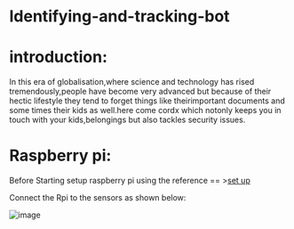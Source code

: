 # Identifying-and-tracking-bot
# introduction:
In this era of globalisation,where science and technology has rised tremendously,people have become very advanced but because of their hectic lifestyle they tend to forget things like theirimportant documents and some times their kids as well.here come cordx which notonly keeps you in touch with your kids,belongings but also tackles security issues.
# Raspberry pi:
Before Starting setup raspberry pi using the reference == >[set up](https://projects.raspberrypi.org/en/projects/raspberry-pi-setting-up)

Connect the Rpi to the sensors as shown below:

![image](https://user-images.githubusercontent.com/78465461/141924318-d9f42df7-5665-4040-8c24-23c28a3bd6c1.png)
